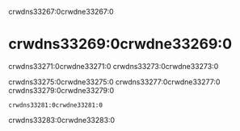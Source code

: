 crwdns33267:0crwdne33267:0
# crwdns33269:0crwdne33269:0

crwdns33271:0crwdne33271:0 crwdns33273:0crwdne33273:0

crwdns33275:0crwdne33275:0 crwdns33277:0crwdne33277:0 crwdns33279:0crwdne33279:0

```{figure} ../../figures/interactive-learn-git.png
crwdns33281:0crwdne33281:0
```

crwdns33283:0crwdne33283:0
